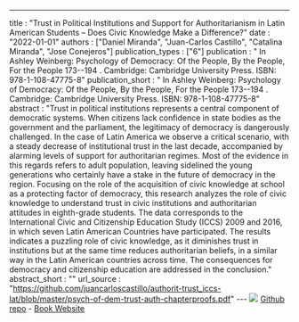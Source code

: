 ---
title : "Trust in Political Institutions and Support for Authoritarianism in Latin American Students – Does Civic Knowledge Make a Difference?"
date : "2022-01-01"
authors : ["Daniel Miranda", "Juan-Carlos Castillo", "Catalina Miranda", "Jose Conejeros"]
publication_types : ["6"]
publication : "  In Ashley Weinberg: Psychology of Democracy: Of the People, By the People, For the People 173--194 . Cambridge: Cambridge University Press. ISBN: 978-1-108-47775-8"
publication_short : "  In Ashley Weinberg: Psychology of Democracy: Of the People, By the People, For the People 173--194 . Cambridge: Cambridge University Press. ISBN: 978-1-108-47775-8"
abstract : "Trust in political institutions represents a central component of democratic systems. When citizens lack confidence in state bodies as the government and the parliament, the legitimacy of democracy is dangerously challenged. In the case of Latin America we observe a critical scenario, with a steady decrease of institutional trust in the last decade, accompanied by alarming levels of support for authoritarian regimes. Most of the evidence in this regards refers to adult population, leaving sidelined the young generations who certainly have a stake in the future of democracy in the region. Focusing on the role of the acquisition of civic knowledge at school as a protecting factor of democracy, this research analyzes the role of civic knowledge to understand trust in civic institutions and authoritarian attitudes in eighth-grade students. The data corresponds to the International Civic and Citizenship Education Study (ICCS) 2009 and 2016, in which seven Latin American Countries have participated. The results indicates a puzzling role of civic knowledge, as it diminishes trust in institutions but at the same time reduces authoritarian beliefs, in a similar way in the Latin American countries across time. The consequences for democracy and citizenship education are addressed in the conclusion."
abstract_short : ""
url_source : "https://github.com/juancarloscastillo/authorit-trust_iccs-lat/blob/master/psych-of-dem-trust-auth-chapterproofs.pdf"
--- ![](https://assets.cambridge.org/97811087/45093/cover/9781108745093.jpg)
[Github repo](https://github.com/juancarloscastillo/authorit-trust_iccs-lat) - 
[Book Website](https://www.cambridge.org/core/books/psychology-of-democracy/87D5FCF7E4B87CE6E86A875E5ABBB416)
